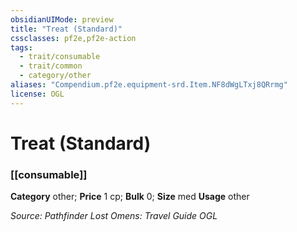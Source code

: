```yaml
---
obsidianUIMode: preview
title: "Treat (Standard)"
cssclasses: pf2e,pf2e-action
tags:
  - trait/consumable
  - trait/common
  - category/other
aliases: "Compendium.pf2e.equipment-srd.Item.NF8dWgLTxj8QRrmg"
license: OGL
---
```

# Treat (Standard)

### [[consumable]]

**Category** other; 
**Price** 1 cp; 
**Bulk** 0; **Size** med
**Usage** other



*Source: Pathfinder Lost Omens: Travel Guide*
*OGL*